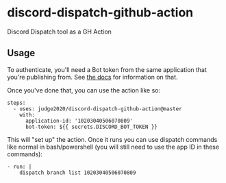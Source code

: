 # discord-dispatch-github-action
 Discord Dispatch tool as a GH Action


## Usage

To authenticate, you'll need a Bot token from the same application that you're publishing from. See [the docs](https://discordapp.com/developers/docs/dispatch/branches-and-builds#authorizing-yourself-to-use-it) for information on that.

Once you've done that, you can use the action like so:

```
steps:
  - uses: judge2020/discord-dispatch-github-action@master
    with:
      application-id: '10203040506070809'
      bot-token: ${{ secrets.DISCORD_BOT_TOKEN }}
```

This will "set up" the action. Once it runs you can use dispatch commands like normal in bash/powershell (you will still need to use the app ID in these commands):

```
- run: |
    dispatch branch list 10203040506070809
```
